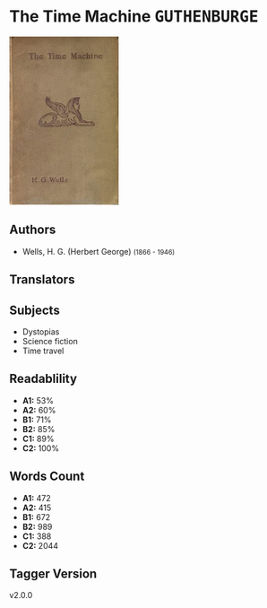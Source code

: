 # The Time Machine <kbd>GUTHENBURGE</kbd>

![](./cover.medium.jpg "")

## Authors


 - Wells, H. G. (Herbert George) <small>(1866 - 1946)</small>

## Translators



## Subjects


 - Dystopias
 - Science fiction
 - Time travel

## Readablility


 - **A1:** 53%
 - **A2:** 60%
 - **B1:** 71%
 - **B2:** 85%
 - **C1:** 89%
 - **C2:** 100%

## Words Count


 - **A1:** 472
 - **A2:** 415
 - **B1:** 672
 - **B2:** 989
 - **C1:** 388
 - **C2:** 2044

## Tagger Version


v2.0.0
